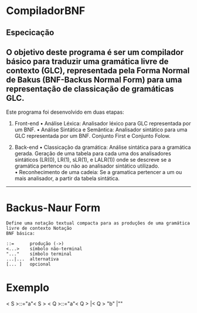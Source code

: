 # CompiladorBNF

 Especicação
-
O objetivo deste programa é ser um compilador básico para traduzir uma gramática livre
de contexto (GLC), representada pela Forma Normal de Bakus (BNF-Backus Normal Form)
para uma representação de classicação de gramáticas GLC.
-----
Este programa foi desenvolvido em duas etapas:

1. Front-end
	• Análise Léxica: Analisador léxico para GLC representada por um BNF.
	• Análise Sintática e Semântica: Analisador sintático para uma GLC representada por um BNF.
	  Conjunto First e Conjunto Folow.
	  
2. Back-end
	• Classicação da gramática: Análise sintática para a gramática gerada.
	  Geração de uma tabela para cada uma dos analisadores sintáticos (LR(0), LR(1), sLR(1), e LALR(1)) 
	  onde se descreve se a gramática pertence ou não ao analisador sintático utilizado.	  
	• Reconhecimento de uma cadeia: Se a gramatica pertencer a um ou mais analisador,
      	  a partir da tabela sintática. 
---	  
	  
# Backus-Naur Form
	Define uma notação textual compacta para as produções de uma gramática livre de contexto Notação
	BNF básica:
	
	::=      produção (->)
	<...>    símbolo não-terminal
	"..."    símbolo terminal
    ...|...  alternativa
    [... ]   opcional
	
		
# Exemplo

< S >::="a"< S >
< Q >::="a"< Q > |< Q > "b" |""





